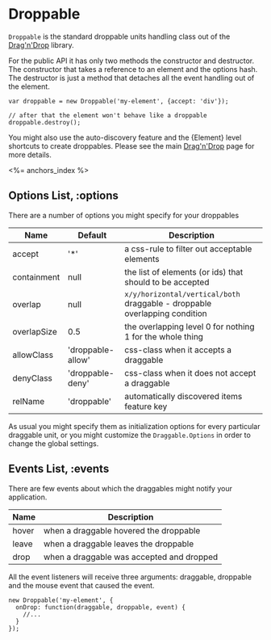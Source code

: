 # Droppable

`Droppable` is the standard droppable units handling class out of the [Drag'n'Drop](/goods/drag-n-drop) library.

For the public API it has only two methods the constructor and destructor.
The constructor that takes a reference to an element and the options hash.
The destructor is just a method that detaches all the event handling out of the element.

    var droppable = new Droppable('my-element', {accept: 'div'});

    // after that the element won't behave like a droppable
    droppable.destroy();


You might also use the auto-discovery feature and the {Element} level shortcuts to
create droppables. Please see the main [Drag'n'Drop](/goods/drag-n-drop)
page for more details.

<%= anchors_index %>

## Options List, :options

There are a number of options you might specify for your droppables

Name        | Default           | Description
------------|-------------------|----------------------------------------------------------------------
accept      | '\*'              | a css-rule to filter out acceptable elements
containment | null              | the list of elements (or ids) that should to be accepted
overlap     | null              | `x/y/horizontal/vertical/both` draggable - droppable overlapping condition
overlapSize | 0.5               | the overlapping level 0 for nothing 1 for the whole thing
allowClass  | 'droppable-allow' | css-class when it accepts a draggable
denyClass   | 'droppable-deny'  | css-class when it does not accept a draggable
relName     | 'droppable'       | automatically discovered items feature key

As usual you might specify them as initialization options for every particular draggable unit, or
you might customize the `Draggable.Options` in order to change the global settings.

## Events List, :events

There are few events about which the draggables might notify your application.

Name  | Description
------|-------------------------------------------------
hover | when a draggable hovered the droppable
leave | when a draggable leaves the droppable
drop  | when a draggable was accepted and dropped

All the event listeners will receive three arguments: draggable, droppable and the mouse event
that caused the event.

    new Droppable('my-element', {
      onDrop: function(draggable, droppable, event) {
        //...
      }
    });
